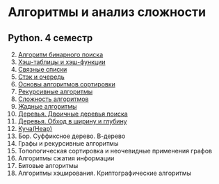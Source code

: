 # Алгоритмы и анализ сложности 
## Python. 4 семестр
2. [Алгоритм бинарного поиска](https://github.com/wafflelios/Algorithms_and_complexity_analysis/tree/main/Алгоритм%20бинарного%20поиска)<br>
3. [Хэш-таблицы и хэш-функции](https://github.com/wafflelios/Algorithms_and_complexity_analysis/tree/main/Хэш-таблицы%20и%20хэш-функции)<br>
4. [Cвязные списки](https://github.com/wafflelios/Algorithms_and_complexity_analysis/tree/main/Связные%20списки)<br>
5. [Стэк и очередь](https://github.com/wafflelios/Algorithms_and_complexity_analysis/tree/main/Стэк%20и%20очередь)<br>
6. [Основы алгоритмов сортировки](https://github.com/wafflelios/Algorithms_and_complexity_analysis/tree/main/Основы%20алгоритмов%20сортировки)<br>
7. [Рекурсивные алгоритмы](https://github.com/wafflelios/Algorithms_and_complexity_analysis/tree/main/Рекурсивные%20алгоритмы)<br>
8. [Сложность алгоритмов](https://github.com/wafflelios/Algorithms_and_complexity_analysis/tree/main/Сложность%20алгоритмов)<br>
9. [Жадные алгоритмы](https://github.com/wafflelios/Algorithms_and_complexity_analysis/tree/main/Жадные%20алгоритмы)<br>
10. [Деревья. Двоичные деревья поиска](https://github.com/wafflelios/Algorithms_and_complexity_analysis/tree/main/Деревья.%20Двоичные%20деревья%20поиска)<br>
11. [Деревья. Обход в ширину и глубину](https://github.com/wafflelios/Algorithms_and_complexity_analysis/tree/main/Деревья.%20Обход%20в%20ширину%20и%20глубину)<br>
12. [Куча(Неар)](https://github.com/wafflelios/Algorithms_and_complexity_analysis/tree/main/Куча(Неар))<br>
13. Бор. Суффиксное дерево. В-дерево<br>
14. Графы и рекурсивные алгоритмы<br>
15. Топологическая сортировка и неочевидные применения графов<br>
16. Алгоритмы сжатия информации<br>
17. Битовые алгоритмы<br>
18. Алгоритмы хэширования. Криптографические алгоритмы<br>
